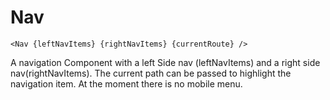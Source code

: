 # Nav

```svelte
<Nav {leftNavItems} {rightNavItems} {currentRoute} />
```

A navigation Component with a left Side nav (leftNavItems) and a right side nav(rightNavItems). The current path can be passed to highlight the navigation item. At the moment there is no mobile menu.

